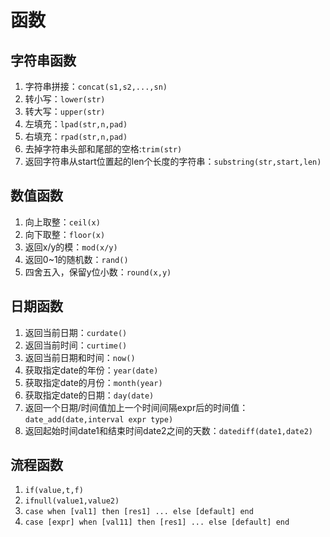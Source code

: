 # 函数
## 字符串函数
1. 字符串拼接：`concat(s1,s2,...,sn)`
2. 转小写：`lower(str)`
3. 转大写：`upper(str)`
4. 左填充：`lpad(str,n,pad)`
5. 右填充：`rpad(str,n,pad)`
6. 去掉字符串头部和尾部的空格:`trim(str)`
7. 返回字符串从start位置起的len个长度的字符串：`substring(str,start,len)`
## 数值函数
1. 向上取整：`ceil(x)`
2. 向下取整：`floor(x)`
3. 返回x/y的模：`mod(x/y)`
4. 返回0~1的随机数：`rand()`
5. 四舍五入，保留y位小数：`round(x,y)` 
## 日期函数
1. 返回当前日期：`curdate()`
2. 返回当前时间：`curtime()`
3. 返回当前日期和时间：`now()`
4. 获取指定date的年份：`year(date)`
5. 获取指定date的月份：`month(year)`
6. 获取指定date的日期：`day(date)`
7. 返回一个日期/时间值加上一个时间间隔expr后的时间值：`date_add(date,interval expr type)`
8. 返回起始时间date1和结束时间date2之间的天数：`datediff(date1,date2)`
## 流程函数
1. `if(value,t,f)`
2. `ifnull(value1,value2)`
3. `case when [val1] then [res1] ... else [default] end`
4. `case [expr] when [val11] then [res1] ... else [default] end`